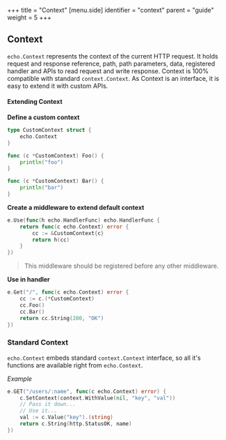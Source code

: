 +++
title = "Context"
[menu.side]
  identifier = "context"
  parent = "guide"
  weight = 5
+++

## Context

`echo.Context` represents the context of the current HTTP request. It holds request and
response reference, path, path parameters, data, registered handler and APIs to read
request and write response. Context is 100% compatible with standard `context.Context`.
As Context is an interface, it is easy to extend it with custom APIs.

#### Extending Context

**Define a custom context**

```go
type CustomContext struct {
	echo.Context
}

func (c *CustomContext) Foo() {
	println("foo")
}

func (c *CustomContext) Bar() {
	println("bar")
}
```

**Create a middleware to extend default context**

```go
e.Use(func(h echo.HandlerFunc) echo.HandlerFunc {
	return func(c echo.Context) error {
		cc := &CustomContext{c}
		return h(cc)
	}
})
```

> This middleware should be registered before any other middleware.

**Use in handler**

```go
e.Get("/", func(c echo.Context) error {
	cc := c.(*CustomContext)
	cc.Foo()
	cc.Bar()
	return cc.String(200, "OK")
})
```

### Standard Context

`echo.Context` embeds standard `context.Context` interface, so all it's functions
are available right from `echo.Context`.

*Example*

```go
e.GET("/users/:name", func(c echo.Context) error) {
    c.SetContext(context.WithValue(nil, "key", "val"))
    // Pass it down...
    // Use it...
    val := c.Value("key").(string)
    return c.String(http.StatusOK, name)
})
```

